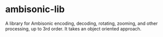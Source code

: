 ambisonic-lib
=============

A library for Ambisonic encoding, decoding, rotating, zooming, and other processing, up to 3rd order. It takes an object oriented approach.
